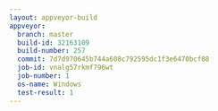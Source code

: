 ```yaml
---
layout: appveyor-build
appveyor:
  branch: master
  build-id: 32163109
  build-number: 257
  commit: 7d7d970645b744a608c792595dc1f3e6470bcf08
  job-id: vnalg57rkmf796wt
  job-number: 1
  os-name: Windows
  test-result: 1
---
```

